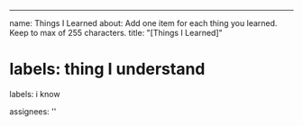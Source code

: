 ---
name: Things I Learned
about: Add one item for each thing you learned. Keep to max of 255 characters.
title: "[Things I Learned]"

labels: thing I understand
=======
labels: i know

assignees: ''